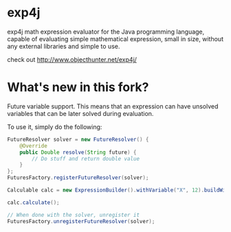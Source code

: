exp4j
=====

exp4j math expression evaluator for the Java programming language, capable of evaluating simple mathematical 
expression, small in size, without any external libraries and simple to use.

check out http://www.objecthunter.net/exp4j/

What's new in this fork?
==========================

Future variable support. This means that an expression can have unsolved variables that can be later solved during evaluation.

To use it, simply do the following:

```java
FutureResolver solver = new FutureResolver() {
    @Override
    public Double resolve(String future) {
        // Do stuff and return double value
    }
};
FuturesFactory.registerFutureResolver(solver);

Calculable calc = new ExpressionBuilder().withVariable("X", 12).buildWithFutures();

calc.calculate();

// When done with the solver, unregister it
FuturesFactory.unregisterFutureResolver(solver);
```
